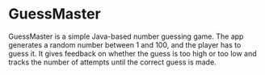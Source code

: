# GuessMaster
GuessMaster is a simple Java-based number guessing game. The app generates a random number between 1 and 100, and the player has to guess it. It gives feedback on whether the guess is too high or too low and tracks the number of attempts until the correct guess is made.
